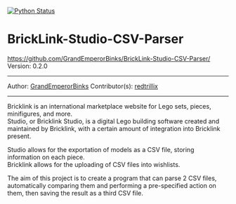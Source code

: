 [![Python Status](https://github.com/GrandEmperorBinks/BrickLink-Studio-CSV-Parser/actions/workflows/python-testing.yml/badge.svg)](https://github.com/GrandEmperorBinks/BrickLink-Studio-CSV-Parser/actions/workflows/python-testing.yml)

# BrickLink-Studio-CSV-Parser  

https://github.com/GrandEmperorBinks/BrickLink-Studio-CSV-Parser/  
Version: 0.2.0
***
Author: [GrandEmperorBinks](https://github.com/GrandEmperorBinks)
Contributor(s): [redtrillix](https://github.com/redtrillix)
***
  
Bricklink is an international marketplace website for Lego sets, pieces, minifigures, and more.  
Studio, or Bricklink Studio, is a digital Lego building software created and maintained by Bricklink, with a certain amount of integration into Bricklink present.  
  
Studio allows for the exportation of models as a CSV file, storing information on each piece.  
Bricklink allows for the uploading of CSV files into wishlists.  
  
The aim of this project is to create a program that can parse 2 CSV files, automatically comparing them and performing a pre-specified action on them, then saving the result as a third CSV file.
